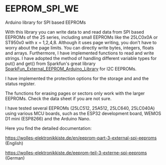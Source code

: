 # EEPROM_SPI_WE
Arduino library for SPI based EEPROMs

With this library you can write data to and read data from SPI based EEPROMs of the 25 series, including small EEPROMs like the 25LC0x0A or ST950x0 with x = 1,2,4,8. Although it uses page writing, you don't have to worry about the page limits. You can directly write bytes, integers, floats and arrays. Furthermore, I have implemented functions to read and write strings. I have adopted the method of handling different variable types for put() and get() from Sparkfun's great library <a href="https://github.com/sparkfun/SparkFun_External_EEPROM_Arduino_Library">SparkFun_External_EEPROM_Arduino_Library</a> for I2C EEPROMs.

I have implemented the protection options for the storage and and the status register. 

The functions for erasing pages or sectors only work with the larger EEPROMs. Check the data sheet if you are not sure. 

I have tested several EEPROMs (25LC512, 25A512, 25LC640, 25LC040A) using various MCU boards, such as the ESP32 development board, WEMOS D1 mini (ESP8266) and the Arduino Nano. 

Here you find the detailed documentation:

https://wolles-elektronikkiste.de/en/eeprom-part-3-external-spi-eeproms   (English)

https://wolles-elektronikkiste.de/eeprom-teil-3-externe-spi-eeproms       (German)
